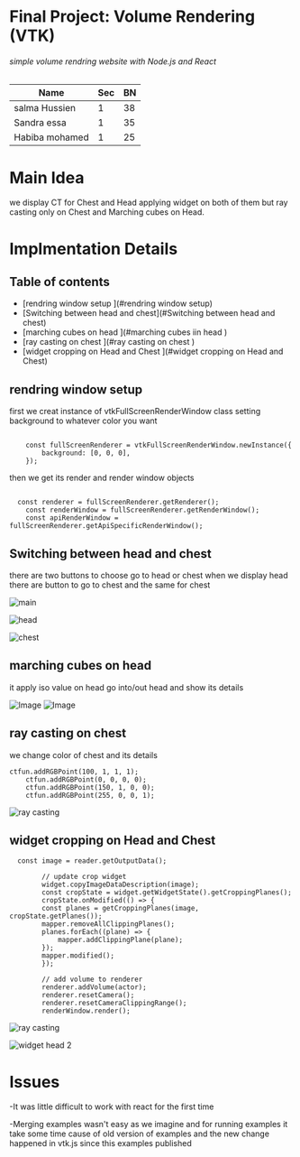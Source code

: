 # Final Project: Volume Rendering (VTK)
###### simple volume rendring website with Node.js and React
   
  
Name | Sec | BN |   
--- | --- | --- | 
salma Hussien  | 1 | 38
Sandra essa | 1 | 35 
Habiba mohamed | 1 | 25


# Main Idea 
we display CT for Chest and Head applying widget on both of them but ray casting only on Chest and Marching cubes on Head.

# Implmentation Details
 ## Table of contents
* [rendring window setup ](#rendring window setup)
* [Switching between head and chest](#Switching between head and chest)
* [marching cubes on head ](#marching cubes iin head )
* [ray casting on chest  ](#ray casting on chest  )
* [widget cropping on Head and Chest ](#widget cropping on Head and Chest)

## rendring window setup 
first we creat instance of vtkFullScreenRenderWindow class setting background to whatever color you want 

```

    const fullScreenRenderer = vtkFullScreenRenderWindow.newInstance({
        background: [0, 0, 0],
    });
```
then we get its render and render window objects 
```

  const renderer = fullScreenRenderer.getRenderer();
    const renderWindow = fullScreenRenderer.getRenderWindow();
    const apiRenderWindow = fullScreenRenderer.getApiSpecificRenderWindow();
```
## Switching between head and chest
there are two buttons to choose go to head or chest 
when we display head there are button to go to chest and the same for chest 

![main](https://user-images.githubusercontent.com/61379163/215264198-f1ee5eff-a877-4bbc-8af4-397c7e88f064.png)

![head](https://user-images.githubusercontent.com/61379163/215264207-a7f7184a-cf19-4837-a379-7b314a13477d.png)

![chest](https://user-images.githubusercontent.com/61379163/215264216-4d4eb845-897c-4bed-9355-7ed58d14dbd5.jpg)

## marching cubes on head
it apply iso value on head go into/out head and show its details 

![Image](./image/iso%202.PNG)
![Image](./image/iso.PNG)

## ray casting on chest
we change color of chest and its details

```
ctfun.addRGBPoint(100, 1, 1, 1);
    ctfun.addRGBPoint(0, 0, 0, 0);
    ctfun.addRGBPoint(150, 1, 0, 0);
    ctfun.addRGBPoint(255, 0, 0, 1);
```

![ray casting](https://user-images.githubusercontent.com/61379163/215264289-a149d3d6-6eed-4c7f-b3b8-6bd3bcab8014.jpg)

## widget cropping on Head and Chest 
```
  const image = reader.getOutputData();

        // update crop widget
        widget.copyImageDataDescription(image);
        const cropState = widget.getWidgetState().getCroppingPlanes();
        cropState.onModified(() => {
        const planes = getCroppingPlanes(image, cropState.getPlanes());
        mapper.removeAllClippingPlanes();
        planes.forEach((plane) => {
            mapper.addClippingPlane(plane);
        });
        mapper.modified();
        });

        // add volume to renderer
        renderer.addVolume(actor);
        renderer.resetCamera();
        renderer.resetCameraClippingRange();
        renderWindow.render();
```
![ray casting](https://user-images.githubusercontent.com/61379163/215264381-f81b1e6b-3c5b-4d30-aa59-f2140e93b322.jpg)


![widget head 2](https://user-images.githubusercontent.com/61379163/215264390-323a3b03-43ce-45a0-8fa6-494d722db2cc.png)

# Issues
-It was little difficult to work with react for the first time

-Merging examples wasn't easy as we imagine and for running examples it take some time cause of old version of examples and the new change happened in vtk.js since this   examples published

 
        
























